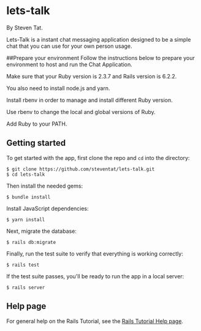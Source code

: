 # lets-talk


By Steven Tat.

Lets-Talk is a instant chat messaging application designed to be a simple chat that you can use for your own
person usage. 

##Prepare your environment
Follow the instructions below to prepare your environment to host and run the Chat Application.

Make sure that your Ruby version is 2.3.7 and Rails version is 6.2.2.

You also need to install node.js and yarn.

Install rbenv in order to manage and install different Ruby version.

Use rbenv to change the local and global versions of Ruby.

Add Ruby to your PATH.

## Getting started

To get started with the app, first clone the repo and `cd` into the directory:

```
$ git clone https://github.com/steventat/lets-talk.git
$ cd lets-talk
```

Then install the needed gems:

```
$ bundle install
```

Install JavaScript dependencies:

```
$ yarn install
```

Next, migrate the database:

```
$ rails db:migrate
```

Finally, run the test suite to verify that everything is working correctly:

```
$ rails test
```

If the test suite passes, you'll be ready to run the app in a local server:

```
$ rails server
```

## Help page

For general help on the Rails Tutorial, see the [Rails Tutorial Help page](https://www.railstutorial.org/help).
